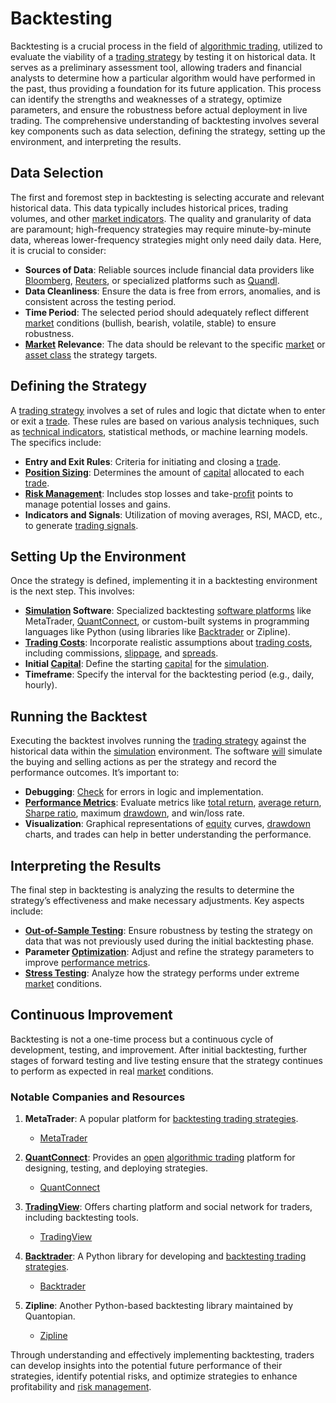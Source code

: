# Backtesting

Backtesting is a crucial process in the field of [algorithmic trading](../a/algorithmic_trading.md), utilized to evaluate the viability of a [trading strategy](../t/trading_strategy.md) by testing it on historical data. It serves as a preliminary assessment tool, allowing traders and financial analysts to determine how a particular algorithm would have performed in the past, thus providing a foundation for its future application. This process can identify the strengths and weaknesses of a strategy, optimize parameters, and ensure the robustness before actual deployment in live trading. The comprehensive understanding of backtesting involves several key components such as data selection, defining the strategy, setting up the environment, and interpreting the results. 

## Data Selection

The first and foremost step in backtesting is selecting accurate and relevant historical data. This data typically includes historical prices, trading volumes, and other [market indicators](../m/market_indicators.md). The quality and granularity of data are paramount; high-frequency strategies may require minute-by-minute data, whereas lower-frequency strategies might only need daily data. Here, it is crucial to consider:

- **Sources of Data**: Reliable sources include financial data providers like [Bloomberg](../b/bloomberg.md), [Reuters](../r/reuters.md), or specialized platforms such as [Quandl](../q/quandl.md).
- **Data Cleanliness**: Ensure the data is free from errors, anomalies, and is consistent across the testing period.
- **Time Period**: The selected period should adequately reflect different [market](../m/market.md) conditions (bullish, bearish, volatile, stable) to ensure robustness.
- **[Market](../m/market.md) Relevance**: The data should be relevant to the specific [market](../m/market.md) or [asset class](../a/asset_class.md) the strategy targets.

## Defining the Strategy

A [trading strategy](../t/trading_strategy.md) involves a set of rules and logic that dictate when to enter or exit a [trade](../t/trade.md). These rules are based on various analysis techniques, such as [technical indicators](../t/technical_indicators.md), statistical methods, or machine learning models. The specifics include:

- **Entry and Exit Rules**: Criteria for initiating and closing a [trade](../t/trade.md).
- **[Position Sizing](../p/position_sizing.md)**: Determines the amount of [capital](../c/capital.md) allocated to each [trade](../t/trade.md).
- **[Risk Management](../r/risk_management.md)**: Includes stop losses and take-[profit](../p/profit.md) points to manage potential losses and gains.
- **Indicators and Signals**: Utilization of moving averages, RSI, MACD, etc., to generate [trading signals](../t/trading_signals.md).

## Setting Up the Environment

Once the strategy is defined, implementing it in a backtesting environment is the next step. This involves:

- **[Simulation](../s/simulation_in_trading.md) Software**: Specialized backtesting [software platforms](../s/software_platforms_for_trading.md) like MetaTrader, [QuantConnect](../q/quantconnect.md), or custom-built systems in programming languages like Python (using libraries like [Backtrader](../b/backtrader.md) or Zipline).
- **[Trading Costs](../t/trading_costs.md)**: Incorporate realistic assumptions about [trading costs](../t/trading_costs.md), including commissions, [slippage](../s/slippage.md), and [spreads](../s/spreads.md).
- **Initial [Capital](../c/capital.md)**: Define the starting [capital](../c/capital.md) for the [simulation](../s/simulation_in_trading.md).
- **Timeframe**: Specify the interval for the backtesting period (e.g., daily, hourly).

## Running the Backtest

Executing the backtest involves running the [trading strategy](../t/trading_strategy.md) against the historical data within the [simulation](../s/simulation_in_trading.md) environment. The software [will](../w/will.md) simulate the buying and selling actions as per the strategy and record the performance outcomes. It’s important to:

- **Debugging**: [Check](../c/check.md) for errors in logic and implementation.
- **[Performance Metrics](../p/performance_metrics.md)**: Evaluate metrics like [total return](../t/total_return.md), [average return](../a/average_return.md), [Sharpe ratio](../s/sharpe_ratio.md), maximum [drawdown](../d/drawdown.md), and win/loss rate.
- **Visualization**: Graphical representations of [equity](../e/equity.md) curves, [drawdown](../d/drawdown.md) charts, and trades can help in better understanding the performance.

## Interpreting the Results

The final step in backtesting is analyzing the results to determine the strategy’s effectiveness and make necessary adjustments. Key aspects include:

- **[Out-of-Sample Testing](../o/out-of-sample_testing.md)**: Ensure robustness by testing the strategy on data that was not previously used during the initial backtesting phase.
- **Parameter [Optimization](../o/optimization.md)**: Adjust and refine the strategy parameters to improve [performance metrics](../p/performance_metrics.md).
- **[Stress Testing](../s/stress_testing_in_trading.md)**: Analyze how the strategy performs under extreme [market](../m/market.md) conditions.

## Continuous Improvement

Backtesting is not a one-time process but a continuous cycle of development, testing, and improvement. After initial backtesting, further stages of forward testing and live testing ensure that the strategy continues to perform as expected in real [market](../m/market.md) conditions.

### Notable Companies and Resources

1. **MetaTrader**: A popular platform for [backtesting trading strategies](../b/backtesting_trading_strategies.md).
   - [MetaTrader](https://www.metaquotes.net/en/metatrader4)

2. **[QuantConnect](../q/quantconnect.md)**: Provides an [open](../o/open.md) [algorithmic trading](../a/algorithmic_trading.md) platform for designing, testing, and deploying strategies.
   - [QuantConnect](https://www.quantconnect.com/)

3. **[TradingView](../t/tradingview.md)**: Offers charting platform and social network for traders, including backtesting tools.
   - [TradingView](https://www.tradingview.com/)

4. **[Backtrader](../b/backtrader.md)**: A Python library for developing and [backtesting trading strategies](../b/backtesting_trading_strategies.md).
   - [Backtrader](https://www.backtrader.com/)

5. **Zipline**: Another Python-based backtesting library maintained by Quantopian.
   - [Zipline](https://www.zipline.io/)

Through understanding and effectively implementing backtesting, traders can develop insights into the potential future performance of their strategies, identify potential risks, and optimize strategies to enhance profitability and [risk management](../r/risk_management.md).
